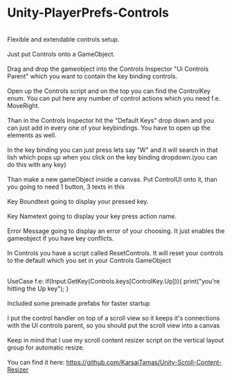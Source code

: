 # Unity-PlayerPrefs-Controls
<br>Flexible and extendable controls setup.</br>
<br>Just put Controls onto a GameObject.</br>
<br>Drag and drop the gameobject into the Controls Inspector  "Ui Controls Parent" which you want to contain the key binding controls.</br>
<br>Open up the Controls script and on the top you can find the ControlKey enum. You can put here any number of control actions which you need f.e. MoveRight.</br>
<br>Than in the Controls Inspector hit the "Default Keys" drop down and you can just add in every one of your keybindings. You have to open up the elements as well.</br>
<br>In the key binding you can just press lets say "W" and it will search in that lish which pops up when you click on the key binding dropdown.(you can do this with any key)</br>
<br>Than make a new gameObject inside a canvas. Put ControlUI onto it, than you going to need 1 button, 3 texts in this</br>
<br>Key Boundtext going to display your pressed key.</br>
<br>Key Nametext going to display your key press action name.</br>
<br>Error Message going to display an error of your choosing. It just enables the gameobject if you have key conflicts.</br>
<br>In Controls you have a script called ResetControls. It will reset your controls to the default which you set in your Controls GameObject</br>

<br>UseCase f.e: if(Input.GetKey(Controls.keys[ControlKey.Up])){ print("you're hitting the Up key"); }</br>
<br>Included some premade prefabs for faster startup</br>
<br>I put the control handler on top of a scroll view so it keeps it's connections with the UI controls parent, so you should put the scroll view into a canvas</br>
<br>Keep in mind that I use my scroll content resizer script on the vertical layout group for automatic resize.</br>
<br>You can find it here: https://github.com/KarsaiTamas/Unity-Scroll-Content-Resizer </br>




